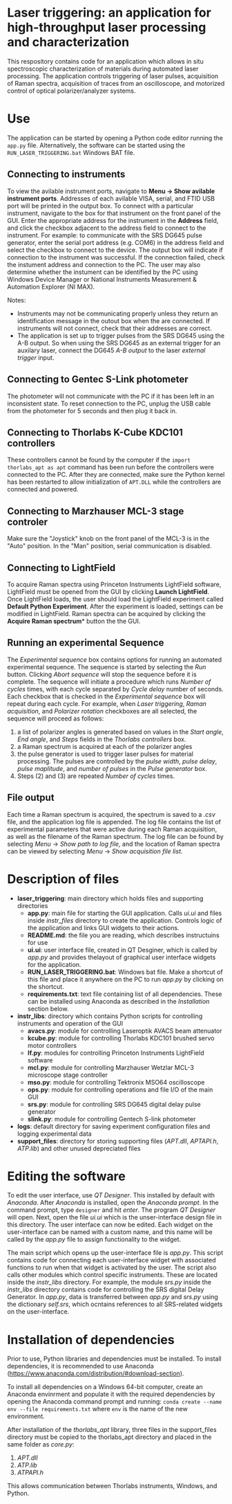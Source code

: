 
# Laser triggering: an application for high-throughput laser processing and characterization

This respository contains code for an application which allows in situ spectroscopic characterization of materials during automated laser processing. The application controls triggering of laser pulses, acquisition of Raman spectra, acquisition of traces from an oscilloscope, and motorized control of optical polarizer/analyzer systems.


# Use
The application can be started by opening a Python code editor running the ```app.py``` file. Alternatively, the software can be started using the ```RUN_LASER_TRIGGERING.bat``` Windows BAT file.


## Connecting to instruments

To view the avilable instrument ports, navigate to **Menu -> Show avilable instrument ports**. Addresses of each avilable VISA, serial, and FTID USB port will be printed in the output box. To connect with a particular instrument, navigate to the box for that instrument on the front panel of the GUI. Enter the appropriate address for the instrument in the **Address** field, and click the checkbox adjacent to the address field to connect to the instrument. For example: to communicate with the SRS DG645 pulse generator, enter the serial port address (e.g. COM6) in the address field and select the checkbox to connect to the device. The output box will indicate if connection to the instrument was successful. If the connection failed, check the instument address and connection to the PC. The user may also determine whether the instument can be identified by the PC using Windows Device Manager or National Instruments Measurement & Automation Explorer (NI MAX).

Notes:
* Instruments may not be communicating properly unless they return an identification message in the outout box when the are connected. If instruments will not connect, check that their addresses are correct.
* The application is set up to trigger pulses from the SRS DG645 using the A-B output. So when using the SRS DG645 as an external trigger for an auxilary laser, connect the DG645 *A-B output* to the laser *external trigger* input.

## Connecting to Gentec S-Link photometer
The photometer will not communicate with the PC if it has been left in an inconsistent state. To reset connection to the PC, unplug the USB cable from the photometer for 5 seconds and then plug it back in. 

## Connecting to Thorlabs K-Cube KDC101 controllers
These controllers cannot be found by the computer if the ```import thorlabs_apt as apt``` command has been run before the controllers were connected to the PC. After they are connected, make sure the Python kernel has been restarted to allow initialization of ```APT.DLL``` while the controllers are connected and powered. 

## Connecting to Marzhauser MCL-3 stage controler
Make sure the "Joystick" knob on the front panel of the MCL-3 is in the "Auto" position. In the "Man" position, serial communication is disabled.

## Connecting to LightField
To acquire Raman spectra using Princeton Instruments LightField software, LightField must be opened from the GUI by clicking **Launch LightField**. Once LightField loads, the user should load the LightField experiment called **Default Python Experiment**. After the experiment is loaded, settings can be modified in LightField. Raman spectra can be acquired by clicking the **Acquire Raman spectrum*** button the the GUI.


## Running an experimental Sequence
The *Experimental sequence* box contains options for running an automated experimental sequence. The sequence is started by selecting the *Run* button. Clicking *Abort sequence* will stop the sequence before it is complete. The sequence will initiate a procedure which runs *Number of cycles* times, with each cycle separated by *Cycle delay* number of seconds. Each checkbox that is checked in the *Experimental sequence* box will repeat during each cycle. For example, when *Laser triggering*, *Raman acquisition*, and *Polarizer rotation* checkboxes are all selected, the sequence will proceed as follows:
1. a list of polarizer angles is generated based on values in the *Start angle*, *End angle*, and *Steps* fields in the *Thorlabs controllers* box.
2. a Raman spectrum is acquired at each of the polarizer angles
3. the pulse generator is used to trigger laser pulses for material processing. The pulses are controlled by the *pulse width*, *pulse delay*, *pulse maplitude*, and *number of pulses* in the *Pulse generator* box.
4. Steps (2) and (3) are repeated *Number of cycles* times.

## File output
Each time a Raman spectrum is acquired, the spectrum is saved to a *.csv* file, and the application log file is appended. The log file contains the list of experimental parameters that were active during each Raman acquisition, as well as the filename of the Raman spectrum. The log file can be found by selecting *Menu* -> *Show path to log file*, and the location of Raman spectra can be viewed by selecting *Menu* -> *Show acquisition file list*.



# Description of files

* **laser_triggering**: main directory which holds files and supporting directories 
    * **app.py**: main file for starting the GUI application. Calls _ui.ui_ and files inside _instr_files_ directory to create the application. Controls logic of the application and links GUI widgets to their actions.
    * **README.md**: the file you are reading, which describes instructuins for use
    * **ui.ui**: user interface file, created in QT Desginer, which is called by _app.py_ and provides thelayout of graphical user interface widgets for the application.
    * **RUN_LASER_TRIGGERING.bat**: Windows bat file. Make a shortcut of this file and place it anywhere on the PC to run _app.py_ by clicking on the shortcut.
    * **requirements.txt**: text file containing list of all dependencies. These can be installed using Anaconda as described in the _Installation_ section below.
* **instr_libs**: directory which contains Python scripts for controlling instruments and operation of the GUI
    * **avacs.py**: module for controlling Laseroptik AVACS beam attenuator
    * **kcube.py**: module for controlling Thorlabs KDC101 brushed servo motor controllers
    * **lf.py**: modules for controlling Princeton Instruments LightField software
    * **mcl.py**: module for controlling Marzhauser Wetzlar MCL-3 microscope stage controller
    * **mso.py**: module for controlling Tektronix MSO64 oscilloscope
    * **ops.py**: module for controlling operations and file I/O of the main GUI
    * **srs.py**: module for controlling SRS DG645 digital delay pulse generator
    * **slink.py**: module for controlling Gentech S-link photometer
* **logs**: default directory for saving experiment configuration files and logging experimental data
* **support_files**: directory for storing supporting files (_APT.dll_, _APTAPI.h_, _ATP.lib_) and other unused depreciated files





# Editing the software
To edit the user interface, use *QT Designer*. This installed by default with *Anaconda*. After *Anaconda* is installed, open the *Anaconda prompt*. In the command prompt, type ```designer``` and hit *enter*. The program *QT Designer* will open. Next, open the file *ui.ui* which is the unser-interface design file in this directory. The user interface can now be edited. Each widget on the user-interface can be named with a custom name, and this name will be called by the *app.py* file to assign functionality to the widget.


The main script which opens up the user-interface file is *app.py*. This script contains code for connecting each user-interface widget with associated functions to run when that widget is activated by the user. The script also calls other modules which control specific instruments. These are located inside the *instr_libs* directory. For example, the module *srs.py* inside the *instr_libs* directory contains code for controlling the SRS digital Delay Generator. In *app.py*, data is transferred between *app.py* and *srs.py* using the dictionary *self.srs*, which ocntains references to all SRS-related widgets on the user-interface.



# Installation of dependencies
Prior to use, Python libraries and dependencies must be installed. To install dependencies, it is recommended to use Anaconda (https://www.anaconda.com/distribution/#download-section).

To install all dependencies on a Windows 64-bit computer, create an Anaconda envinrment and populate it with the required dependencies by opening the Anaconda command prompt and running: 
```conda create --name env --file requirements.txt```
where ```env``` is the name of the new environment.

After installation of the _thorlabs_apt_ library, three files in the support_files directory must be copied to the thorlabs_apt directory and placed in the same folder as _core.py_:
1. _APT.dll_
2. _ATP.lib_
3. _ATPAPI.h_

This allows communication between Thorlabs instruments, Windows, and Python.
